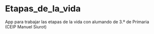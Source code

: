 # Etapas_de_la_vida
App para trabajar las etapas de la vida con alumando de 3.º de Primaria (CEIP Manuel Siurot)
